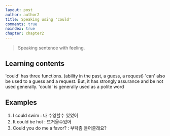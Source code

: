 ```yaml
---
layout: post
author: author2
title: Speaking using 'could' 
comments: true
noindex: true
chapter: chapter2
---
```

>Speaking sentence with feeling.

## Learning contents
'could' has three functions. (ability in the past, a guess, a request)
'can' also be used to a guess and a request. But, it has strongly assurance and be not used generally.
'could' is generally used  as a polite word

## Examples
1. I could swim 
: 나 수영할수 있었어
2. It could be hot 
: 뜨거울수있어
3. Could you do me a favor? 
: 부탁좀 들어줄래요?
